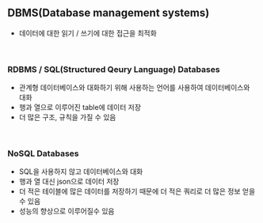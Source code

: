 ## DBMS(Database management systems)
+ 데이터에 대한 읽기 / 쓰기에 대한 접근을 최적화
<br/>

### RDBMS / SQL(Structured Qeury Language) Databases
  + 관계형 데이터베이스와 대화하기 위해 사용하는 언어를 사용하여 데이터베이스와 대화 
  + 행과 열으로 이루어진 table에 데이터 저장
  + 더 많은 구조, 규칙을 가질 수 있음
<br/>

### NoSQL Databases
  + SQL을 사용하지 않고 데이터베이스와 대화
  + 행과 열 대신 json으로 데이터 저장
  + 더 적은 테이블에 많은 데이터를 저장하기 때문에 더 적은 쿼리로 더 많은 정보 얻을 수 있음
  + 성능의 향상으로 이루어질수 있음
    
